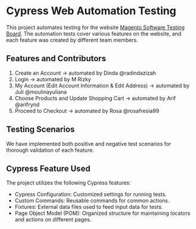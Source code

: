 # Cypress Web Automation Testing

This project automates testing for the website [Magento Software Testing Board](https://magento.softwaretestingboard.com/). The automation tests cover various features on the website, and each feature was created by different team members.

## Features and Contributors
1. Create an Account -> automated by Dinda @radindazizah
2. Login -> automated by M Rizky
3. My Account (Edit Account Information & Edit Address) -> automated by Juli @moulinayuliana
4. Choose Products and Update Shopping Cart -> automated by Arif @arifrynd
5. Proceed to Checkout -> automated by Rosa @rosafresia99

## Testing Scenarios
We have implemented both positive and negative test scenarios for thorough validation of each feature.

## Cypress Feature Used
The project utilizes the following Cypress features:
- Cypress Configuration: Customized settings for running tests.
- Custom Commands: Reusable commands for common actions.
- Fixtures: External data files used to feed input data for tests.
- Page Object Model (POM): Organized structure for maintaining locators and actions on different pages.
  
